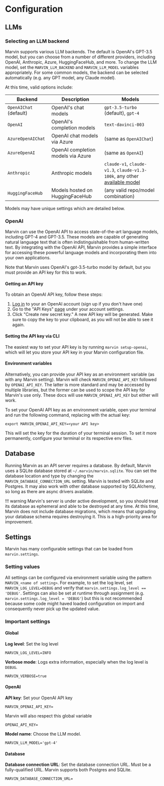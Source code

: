 # Configuration

## LLMs

### Selecting an LLM backend

Marvin supports various LLM backends. The default is OpenAI's GPT-3.5 model, but you can choose from a number of different providers, including OpenAI, Anthropic, Azure, HuggingFaceHub, and more. To change the LLM model, set the `MARVIN_LLM_BACKEND` and `MARVIN_LLM_MODEL` variables appropriately. For some common models, the backend can be selected automatically (e.g. any GPT model, any Claude model).

At this time, valid options include:

| Backend | Description | Models |
| --- | --- | --- |
| `OpenAIChat` (default) | OpenAI's chat models | `gpt-3.5-turbo` (default), `gpt-4` | 
| `OpenAI` | OpenAI's completion models | `text-davinci-003` |
| `AzureOpenAIChat` | OpenAI chat models via Azure | (same as `OpenAIChat`) |
| `AzureOpenAI` | OpenAI completion models via Azure | (same as `OpenAI`) |
| `Anthropic` | Anthropic models | `claude-v1`, `claude-v1.3`, `claude-v1.3-100k`, any other [available model](https://console.anthropic.com/docs/api/reference#parameters) |
| `HuggingFaceHub` | Models hosted on HuggingFaceHub | (any valid repo/model combination) |

 
Models may have unique settings which are detailed below.

### OpenAI

Marvin can use the OpenAI API to access state-of-the-art language models, including GPT-4 and GPT-3.5. These models are capable of generating natural language text that is often indistinguishable from human-written text. By integrating with the OpenAI API, Marvin provides a simple interface for accessing these powerful language models and incorporating them into your own applications.

Note that Marvin uses OpenAI's gpt-3.5-turbo model by default, but you must provide an API key for this to work.

#### Getting an API key
To obtain an OpenAI API key, follow these steps:

1. [Log in](https://platform.openai.com/) to your an OpenAI account (sign up if you don't have one)
2. Go to the "API Keys" [page](https://platform.openai.com/account/api-keys) under your account settings.
3. Click "Create new secret key." A new API key will be generated. Make sure to copy the key to your clipboard, as you will not be able to see it again.

#### Setting the API key via CLI

The easiest way to set your API key is by running `marvin setup-openai`, which will let you store your API key in your Marvin configuration file. 

#### Environment variables
Alternatively, you can provide your API key as an environment variable (as with any Marvin setting). Marvin will check `MARVIN_OPENAI_API_KEY` followed by `OPENAI_API_KEY`. The latter is more standard and may be accessed by multiple libraries, but the former can be used to scope the API key for Marvin's use only. These docs will use `MARVIN_OPENAI_API_KEY` but either will work.

To set your OpenAI API key as an environment variable, open your terminal and run the following command, replacing <your API key> with the actual key:
```shell
export MARVIN_OPENAI_API_KEY=<your API key>
```

This will set the key for the duration of your terminal session. To set it more permanently, configure your terminal or its respective env files.

## Database
Running Marvin as an API server requires a database. By default, Marvin uses a SQLite database stored at `~/.marvin/marvin.sqlite`. You can set the database location and type by changing the `MARVIN_DATABASE_CONNECTION_URL` setting. Marvin is tested with SQLite and Postgres. It may also work with other database supported by SQLAlchemy, so long as there are async drivers available.

!!! warning
    Marvin's server is under active development, so you should treat its database as ephemeral and able to be destroyed at any time. At this time, Marvin does not include database migrations, which means that upgrading your database schema requires destroying it. This is a high-priority area for improvement.


## Settings
Marvin has many configurable settings that can be loaded from `marvin.settings`.


### Setting values
All settings can be configured via environment variable using the pattern `MARVIN_<name of setting>`. For example, to set the log level, set `MARVIN_LOG_LEVEL=DEBUG` and verify that `marvin.settings.log_level == 'DEBUG'`. Settings can also be set at runtime through assignment (e.g. `marvin.settings.log_level = 'DEBUG'`) but this is not recommended because some code might haved loaded configuration on import and consequently never pick up the updated value.

### Important settings

#### Global
**Log level**: Set the log level
```
MARVIN_LOG_LEVEL=INFO
```
**Verbose mode**: Logs extra information, especially when the log level is `DEBUG`. 
```
MARVIN_VERBOSE=true
```

#### OpenAI
**API key**: Set your OpenAI API key
```
MARVIN_OPENAI_API_KEY=
```
Marvin will also respect this global variable
```
OPENAI_API_KEY=
```

**Model name**: 
Choose the LLM model.
```
MARVIN_LLM_MODEL='gpt-4'
```

#### Database

**Database connection URL**: Set the database connection URL. Must be a fully-qualified URL. Marvin supports both Postgres and SQLite.

```
MARVIN_DATABASE_CONNECTION_URL=
```